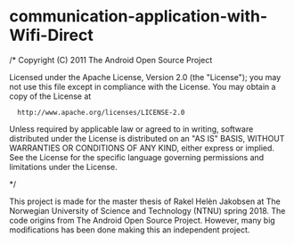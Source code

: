 # communication-application-with-Wifi-Direct


/*
 Copyright (C) 2011 The Android Open Source Project
 
 Licensed under the Apache License, Version 2.0 (the "License");
 you may not use this file except in compliance with the License.
 You may obtain a copy of the License at

      http://www.apache.org/licenses/LICENSE-2.0

 Unless required by applicable law or agreed to in writing, software
 distributed under the License is distributed on an "AS IS" BASIS,
 WITHOUT WARRANTIES OR CONDITIONS OF ANY KIND, either express or implied.
 See the License for the specific language governing permissions and
 limitations under the License.
 
 */
 
 
 This project is made for the master thesis of Rakel Helèn Jakobsen at The Norwegian University of Science and Technology (NTNU) spring 2018. The code origins from The Android Open Source Project. However, many big modifications has been done making this an independent project. 
